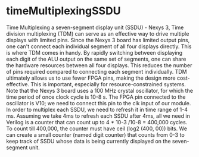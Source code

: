 # timeMultiplexingSSDU
Time Multiplexing a seven-segment display unit (SSDU) - Nexys 3, Time division multiplexing (TDM) can serve as an effective way to drive multiple displays with limited pins. Since the Nexys 3 board has limited output pins, one can't connect each individual segment of all four displays directly. This is where TDM comes in handy. By rapidly switching between displaying each digit of the ALU output on the same set of segments, one can share the hardware resources between all four displays. This reduces the number of pins required compared to connecting each segment individually. TDM ultimately allows us to use fewer FPGA pins, making the design more cost-effective. This is important, especially for resource-constrained systems.
Note that the Nexys 3 board uses a 100 MHz crystal oscillator, for which the time period of once clock cycle is 10-8 s. The FPGA pin connected to the oscillator is V10; we need to connect this pin to the clk input of our module.
In order to multiplex each SSDU, we need to refresh it in time range of 1-4 ms. Assuming we take 4ms to refresh each SSDU after 4ms, all we need in Verilog is a counter that can count up to 4 * 10-3 /10-8 = 400,000 cycles. To count till 400,000, the counter must have ceil (log2 (400, 00)) bits. We can create a small counter (named digit counter) that counts from 0-3 to keep track of SSDU whose data is being currently displayed on the seven-segment unit.
